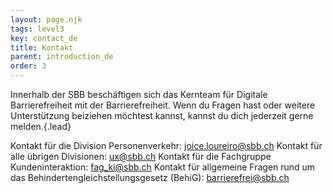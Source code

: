 ```yaml
---
layout: page.njk
tags: level3
key: contact_de
title: Kontakt
parent: introduction_de
order: 3
---
```


Innerhalb der SBB beschäftigen sich das Kernteam für Digitale Barrierefreiheit mit der Barrierefreiheit. Wenn du Fragen hast oder weitere Unterstützung beiziehen möchtest kannst, kannst du dich jederzeit gerne melden.{.lead}

Kontakt für die Division Personenverkehr: <sbb-link variant="inline" type="button" href="mailto:joice.loureiro@sbb.ch">joice.loureiro@sbb.ch</sbb-link>
Kontakt für alle übrigen Divisionen: <sbb-link variant="inline" type="button" href="mailto:ux@sbb.ch">ux@sbb.ch</sbb-link>
Kontakt für die Fachgruppe Kundeninteraktion: <sbb-link variant="inline" type="button" href="mailto:fag_ki@sbb.ch">fag_ki@sbb.ch</sbb-link>
Kontakt für allgemeine Fragen rund um das Behindertengleichstellungsgesetz (BehiG): <sbb-link variant="inline" type="button" href="mailto:barrierefrei@sbb.ch">barrierefrei@sbb.ch</sbb-link>